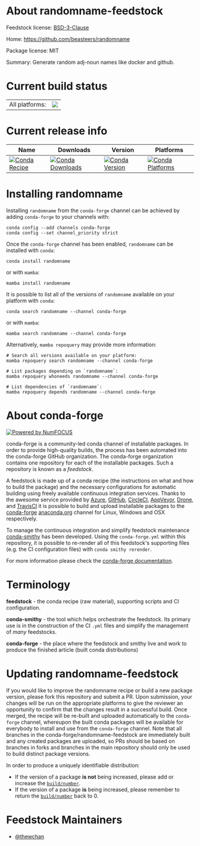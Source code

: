 About randomname-feedstock
==========================

Feedstock license: [BSD-3-Clause](https://github.com/conda-forge/randomname-feedstock/blob/main/LICENSE.txt)

Home: https://github.com/beasteers/randomname

Package license: MIT

Summary: Generate random adj-noun names like docker and github.

Current build status
====================


<table><tr><td>All platforms:</td>
    <td>
      <a href="https://dev.azure.com/conda-forge/feedstock-builds/_build/latest?definitionId=20070&branchName=main">
        <img src="https://dev.azure.com/conda-forge/feedstock-builds/_apis/build/status/randomname-feedstock?branchName=main">
      </a>
    </td>
  </tr>
</table>

Current release info
====================

| Name | Downloads | Version | Platforms |
| --- | --- | --- | --- |
| [![Conda Recipe](https://img.shields.io/badge/recipe-randomname-green.svg)](https://anaconda.org/conda-forge/randomname) | [![Conda Downloads](https://img.shields.io/conda/dn/conda-forge/randomname.svg)](https://anaconda.org/conda-forge/randomname) | [![Conda Version](https://img.shields.io/conda/vn/conda-forge/randomname.svg)](https://anaconda.org/conda-forge/randomname) | [![Conda Platforms](https://img.shields.io/conda/pn/conda-forge/randomname.svg)](https://anaconda.org/conda-forge/randomname) |

Installing randomname
=====================

Installing `randomname` from the `conda-forge` channel can be achieved by adding `conda-forge` to your channels with:

```
conda config --add channels conda-forge
conda config --set channel_priority strict
```

Once the `conda-forge` channel has been enabled, `randomname` can be installed with `conda`:

```
conda install randomname
```

or with `mamba`:

```
mamba install randomname
```

It is possible to list all of the versions of `randomname` available on your platform with `conda`:

```
conda search randomname --channel conda-forge
```

or with `mamba`:

```
mamba search randomname --channel conda-forge
```

Alternatively, `mamba repoquery` may provide more information:

```
# Search all versions available on your platform:
mamba repoquery search randomname --channel conda-forge

# List packages depending on `randomname`:
mamba repoquery whoneeds randomname --channel conda-forge

# List dependencies of `randomname`:
mamba repoquery depends randomname --channel conda-forge
```


About conda-forge
=================

[![Powered by
NumFOCUS](https://img.shields.io/badge/powered%20by-NumFOCUS-orange.svg?style=flat&colorA=E1523D&colorB=007D8A)](https://numfocus.org)

conda-forge is a community-led conda channel of installable packages.
In order to provide high-quality builds, the process has been automated into the
conda-forge GitHub organization. The conda-forge organization contains one repository
for each of the installable packages. Such a repository is known as a *feedstock*.

A feedstock is made up of a conda recipe (the instructions on what and how to build
the package) and the necessary configurations for automatic building using freely
available continuous integration services. Thanks to the awesome service provided by
[Azure](https://azure.microsoft.com/en-us/services/devops/), [GitHub](https://github.com/),
[CircleCI](https://circleci.com/), [AppVeyor](https://www.appveyor.com/),
[Drone](https://cloud.drone.io/welcome), and [TravisCI](https://travis-ci.com/)
it is possible to build and upload installable packages to the
[conda-forge](https://anaconda.org/conda-forge) [anaconda.org](https://anaconda.org/)
channel for Linux, Windows and OSX respectively.

To manage the continuous integration and simplify feedstock maintenance
[conda-smithy](https://github.com/conda-forge/conda-smithy) has been developed.
Using the ``conda-forge.yml`` within this repository, it is possible to re-render all of
this feedstock's supporting files (e.g. the CI configuration files) with ``conda smithy rerender``.

For more information please check the [conda-forge documentation](https://conda-forge.org/docs/).

Terminology
===========

**feedstock** - the conda recipe (raw material), supporting scripts and CI configuration.

**conda-smithy** - the tool which helps orchestrate the feedstock.
                   Its primary use is in the construction of the CI ``.yml`` files
                   and simplify the management of *many* feedstocks.

**conda-forge** - the place where the feedstock and smithy live and work to
                  produce the finished article (built conda distributions)


Updating randomname-feedstock
=============================

If you would like to improve the randomname recipe or build a new
package version, please fork this repository and submit a PR. Upon submission,
your changes will be run on the appropriate platforms to give the reviewer an
opportunity to confirm that the changes result in a successful build. Once
merged, the recipe will be re-built and uploaded automatically to the
`conda-forge` channel, whereupon the built conda packages will be available for
everybody to install and use from the `conda-forge` channel.
Note that all branches in the conda-forge/randomname-feedstock are
immediately built and any created packages are uploaded, so PRs should be based
on branches in forks and branches in the main repository should only be used to
build distinct package versions.

In order to produce a uniquely identifiable distribution:
 * If the version of a package **is not** being increased, please add or increase
   the [``build/number``](https://docs.conda.io/projects/conda-build/en/latest/resources/define-metadata.html#build-number-and-string).
 * If the version of a package **is** being increased, please remember to return
   the [``build/number``](https://docs.conda.io/projects/conda-build/en/latest/resources/define-metadata.html#build-number-and-string)
   back to 0.

Feedstock Maintainers
=====================

* [@thewchan](https://github.com/thewchan/)


